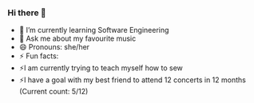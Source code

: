 ### Hi there 👋
- 🌱 I’m currently learning Software Engineering
- 💬 Ask me about my favourite music
- 😄 Pronouns: she/her
- ⚡ Fun facts: 
- ⚡I am currently trying to teach myself how to sew
- ⚡I have a goal with my best friend to attend 12 concerts in 12 months (Current                 count: 5/12)

